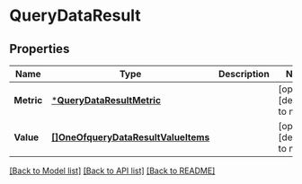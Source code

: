 # QueryDataResult

## Properties
Name | Type | Description | Notes
------------ | ------------- | ------------- | -------------
**Metric** | [***QueryDataResultMetric**](queryData_Result_metric.md) |  | [optional] [default to null]
**Value** | [**[]OneOfqueryDataResultValueItems**](.md) |  | [optional] [default to null]

[[Back to Model list]](../README.md#documentation-for-models) [[Back to API list]](../README.md#documentation-for-api-endpoints) [[Back to README]](../README.md)

